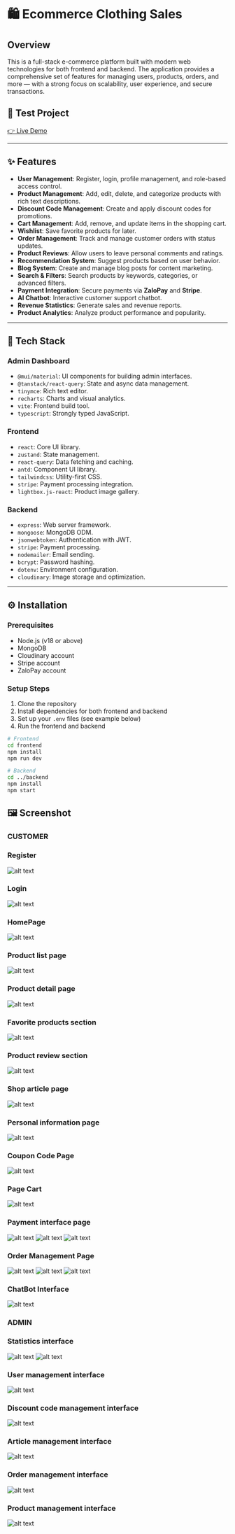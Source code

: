 # 🛍️ Ecommerce Clothing Sales

## Overview

This is a full-stack e-commerce platform built with modern web technologies for both frontend and backend. The application provides a comprehensive set of features for managing users, products, orders, and more — with a strong focus on scalability, user experience, and secure transactions.

## 🔗 Test Project

[👉 Live Demo](https://trendory.vercel.app/)

---

## ✨ Features

- **User Management**: Register, login, profile management, and role-based access control.
- **Product Management**: Add, edit, delete, and categorize products with rich text descriptions.
- **Discount Code Management**: Create and apply discount codes for promotions.
- **Cart Management**: Add, remove, and update items in the shopping cart.
- **Wishlist**: Save favorite products for later.
- **Order Management**: Track and manage customer orders with status updates.
- **Product Reviews**: Allow users to leave personal comments and ratings.
- **Recommendation System**: Suggest products based on user behavior.
- **Blog System**: Create and manage blog posts for content marketing.
- **Search & Filters**: Search products by keywords, categories, or advanced filters.
- **Payment Integration**: Secure payments via **ZaloPay** and **Stripe**.
- **AI Chatbot**: Interactive customer support chatbot.
- **Revenue Statistics**: Generate sales and revenue reports.
- **Product Analytics**: Analyze product performance and popularity.

---

## 🧱 Tech Stack

### Admin Dashboard

- `@mui/material`: UI components for building admin interfaces.
- `@tanstack/react-query`: State and async data management.
- `tinymce`: Rich text editor.
- `recharts`: Charts and visual analytics.
- `vite`: Frontend build tool.
- `typescript`: Strongly typed JavaScript.

### Frontend

- `react`: Core UI library.
- `zustand`: State management.
- `react-query`: Data fetching and caching.
- `antd`: Component UI library.
- `tailwindcss`: Utility-first CSS.
- `stripe`: Payment processing integration.
- `lightbox.js-react`: Product image gallery.

### Backend

- `express`: Web server framework.
- `mongoose`: MongoDB ODM.
- `jsonwebtoken`: Authentication with JWT.
- `stripe`: Payment processing.
- `nodemailer`: Email sending.
- `bcrypt`: Password hashing.
- `dotenv`: Environment configuration.
- `cloudinary`: Image storage and optimization.

---

## ⚙️ Installation

### Prerequisites

- Node.js (v18 or above)
- MongoDB
- Cloudinary account
- Stripe account
- ZaloPay account

### Setup Steps

1. Clone the repository
2. Install dependencies for both frontend and backend
3. Set up your `.env` files (see example below)
4. Run the frontend and backend

```bash
# Frontend
cd frontend
npm install
npm run dev

# Backend
cd ../backend
npm install
npm start


```

## 🖼️ Screenshot

### CUSTOMER

### Register

![alt text](image-18.png)

### Login

![alt text](image-2.png)

### HomePage

![alt text](image-19.png)

### Product list page

![alt text](image-20.png)

### Product detail page

![alt text](image-3.png)

### Favorite products section

![alt text](image-5.png)

### Product review section

![alt text](image-6.png)

### Shop article page

![alt text](image-7.png)

### Personal information page

![alt text](image-8.png)

### Coupon Code Page

![alt text](image-9.png)

### Page Cart

![alt text](image-10.png)

### Payment interface page

![alt text](image-11.png)
![alt text](image-12.png)
![alt text](image-13.png)

### Order Management Page

![alt text](image-14.png)
![alt text](image-15.png)
![alt text](image-16.png)

### ChatBot Interface

![alt text](image-17.png)

### ADMIN

### Statistics interface

![alt text](image-21.png)
![alt text](image-22.png)

### User management interface

![alt text](image-23.png)

### Discount code management interface

![alt text](image-24.png)

### Article management interface

![alt text](image-25.png)

### Order management interface

![alt text](image-26.png)

### Product management interface

![alt text](image-27.png)
